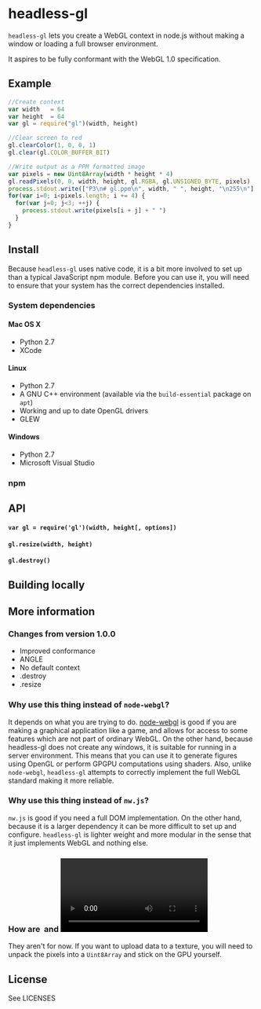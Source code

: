 # headless-gl
`headless-gl` lets you create a WebGL context in node.js without making a window or loading a full browser environment.

It aspires to be fully conformant with the WebGL 1.0 specification.

## Example

```javascript
//Create context
var width   = 64
var height  = 64
var gl = require("gl")(width, height)

//Clear screen to red
gl.clearColor(1, 0, 0, 1)
gl.clear(gl.COLOR_BUFFER_BIT)

//Write output as a PPM formatted image
var pixels = new Uint8Array(width * height * 4)
gl.readPixels(0, 0, width, height, gl.RGBA, gl.UNSIGNED_BYTE, pixels)
process.stdout.write(["P3\n# gl.ppm\n", width, " ", height, "\n255\n"].join(""))
for(var i=0; i<pixels.length; i += 4) {
  for(var j=0; j<3; ++j) {
    process.stdout.write(pixels[i + j] + " ")
  }
}
```

## Install
Because `headless-gl` uses native code, it is a bit more involved to set up than a typical JavaScript npm module.  Before you can use it, you will need to ensure that your system has the correct dependencies installed.

### System dependencies

#### Mac OS X

* Python 2.7
* XCode

#### Linux

* Python 2.7
* A GNU C++ environment (available via the `build-essential` package on `apt`)
* Working and up to date OpenGL drivers
* GLEW

#### Windows

* Python 2.7
* Microsoft Visual Studio

### npm

## API

#### `var gl = require('gl')(width, height[, options])`

#### `gl.resize(width, height)`

#### `gl.destroy()`


## Building locally

## More information

### Changes from version 1.0.0

* Improved conformance
* ANGLE
* No default context
* .destroy
* .resize

### Why use this thing instead of `node-webgl`?

It depends on what you are trying to do.  [node-webgl](https://github.com/mikeseven/node-webgl) is good if you are making a graphical application like a game, and allows for access to some features which are not part of ordinary WebGL.  On the other hand, because headless-gl does not create any windows, it is suitable for running in a server environment.  This means that you can use it to generate figures using OpenGL or perform GPGPU computations using shaders. Also, unlike `node-webgl`, `headless-gl` attempts to correctly implement the full WebGL standard making it more reliable.

### Why use this thing instead of `nw.js`?

`nw.js` is good if you need a full DOM implementation.  On the other hand, because it is a larger dependency it can be more difficult to set up and configure.  `headless-gl` is lighter weight and more modular in the sense that it just implements WebGL and nothing else.

### How are <image> and <video> elements implemented?

They aren't for now.  If you want to upload data to a texture, you will need to unpack the pixels into a `Uint8Array` and stick on the GPU yourself.

## License

See LICENSES

